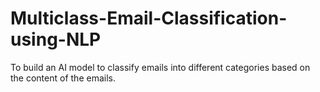 # Multiclass-Email-Classification-using-NLP
To build an AI model to classify emails into different categories based on the content of the emails.

